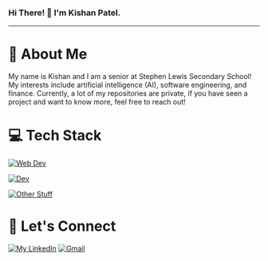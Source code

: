 ### Hi There! 👋 I'm Kishan Patel.
-----
# :postbox: About Me
My name is Kishan and I am a senior at Stephen Lewis Secondary School!  My interests include artificial intelligence (AI), software engineering, and finance. Currently, a lot of my repositories are private, if you have seen a project and want to know more, feel free to reach out!

# 💻 Tech Stack
[![Web Dev](https://skillicons.dev/icons?i=html,css,js,react&theme=dark)](https://skillicons.dev)

[![ Dev](https://skillicons.dev/icons?i=mongodb,express,next,firebase&theme=dark)](https://skillicons.dev) 

[![Other Stuff](https://skillicons.dev/icons?i=python,java,cs,cpp&theme=dark)](https://skillicons.dev)

# :handshake: Let's Connect
[![My LinkedIn](https://skillicons.dev/icons?i=linkedin&theme=dark)](https://www.linkedin.com/in/kpatelswe/)
[![Gmail](https://skillicons.dev/icons?i=gmail&theme=dark)](mailto:k.patel518007@gmail.com)





